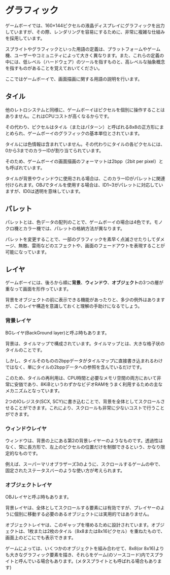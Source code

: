 # グラフィック

ゲームボーイでは、160×144ピクセルの液晶ディスプレイにグラフィックを出力していますが、その際、レンダリングを容易にするために、非常に複雑な仕組みを採用しています。

スプライトやグラフィックといった用語の定義は、プラットフォームやゲーム機、ユーザーやコミュニティによって大きく異なります。また、これらの定義の中には、低レベル（ハードウェア）のツールを指すものと、高レベルな抽象概念を指すものがあることを覚えておいてください。

ここではゲームボーイで、画面描画に関する用語の説明を行います。

## タイル

他のレトロシステムと同様に、ゲームボーイはピクセルを個別に操作することはありません。これはCPUコストが高くなるからです。

その代わり、ピクセルはタイル（またはパターン）と呼ばれる8x8の正方形にまとめられ、ゲームボーイのグラフィックの基本単位とされています。

タイルには色情報は含まれていません。その代わりにタイルの各ピクセルには、0から3までのカラーIDが割り当てられています。

そのため、ゲームボーイの画面描画のフォーマットは2bpp（2bit per pixel）とも呼ばれています。

タイルが背景やウィンドウに使用される場合は、このカラーIDがパレットに関連付けられます。OBJでタイルを使用する場合は、ID1~3がパレットに対応していますが、ID0は透明を意味しています。

## パレット

パレットとは、色データの配列のことで、ゲームボーイの場合は4色です。モノクロ機とカラー機では、パレットの格納方法が異なります。

パレットを変更することで、一部のグラフィックを素早く点滅させたりしてダメージ、無敵、雷雨などのエフェクトや、画面のフェードアウトを表現することが可能になっています。

## レイヤ

ゲームボーイには、後ろから順に**背景**、**ウィンドウ**、**オブジェクト**の3つの層が重なって画面を形作っています。

背景をオブジェクトの前に表示できる機能があったりと、多少の例外はありますが、このレイヤ構造を意識しておくと理解の手助けになるでしょう。

### 背景レイヤ

BGレイヤ(BackGround layer)と呼ぶ時もあります。

背景は、タイルマップで構成されています。タイルマップとは、大きな格子状のタイルのことです。

しかし、タイルそのものの2bppデータがタイルマップに直接書き込まれるわけではなく、単にタイルの2bppデータへの参照を含んでいるだけです。

このため、タイルの再利用は、CPU時間と必要なメモリ空間の両方において非常に安価であり、8KiBというわずかなビデオRAMをうまく利用するための主なメカニズムとなっています。

2つのIOレジスタ(SCX, SCY)に書き込むことで、背景を全体としてスクロールさせることができます。これにより、スクロールも非常に少ないコストで行うことができます。

### ウィンドウレイヤ

ウィンドウは、背景の上にある第2の背景レイヤーのようなものです。透過性はなく、常に長方形で、左上のピクセルの位置だけを制御できるという、かなり限定的なものです。

例えば、スーパーマリオブラザーズ3のように、スクロールするゲームの中で、固定されたステータスバーのような使い方が考えられます。

### オブジェクトレイヤ

OBJレイヤと呼ぶ時もあります。

背景レイヤは、全体としてスクロールする要素には有効ですが、プレイヤーのように個別に移動する必要のあるオブジェクトには実用的ではありません。

オブジェクトレイヤは、このギャップを埋めるために設計されています。オブジェクトは、1枚または2枚のタイル（8x8または8x16ピクセル）を重ねたもので、画面上のどこにでも表示できます。

ゲームによっては、いくつかのオブジェクトを組み合わせて、8x8(or 8x16)よりも大きなグラフィック要素を描き、それらをゲーム(のソースコード)内でスプライトと呼んでいる場合もあります。(メタスプライトとも呼ばれる場合もあります)

